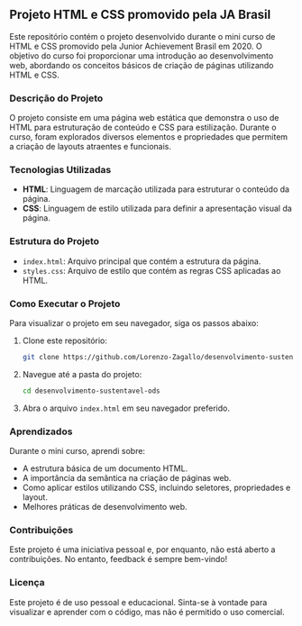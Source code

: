 ## Projeto HTML e CSS promovido pela JA Brasil

Este repositório contém o projeto desenvolvido durante o mini curso de HTML e CSS promovido pela Junior Achievement Brasil em 2020. O objetivo do curso foi proporcionar uma introdução ao desenvolvimento web, abordando os conceitos básicos de criação de páginas utilizando HTML e CSS.

### Descrição do Projeto 

O projeto consiste em uma página web estática que demonstra o uso de HTML para estruturação de conteúdo e CSS para estilização. Durante o curso, foram explorados diversos elementos e propriedades que permitem a criação de layouts atraentes e funcionais.

### Tecnologias Utilizadas

- **HTML**: Linguagem de marcação utilizada para estruturar o conteúdo da página.
- **CSS**: Linguagem de estilo utilizada para definir a apresentação visual da página.

### Estrutura do Projeto

- `index.html`: Arquivo principal que contém a estrutura da página.
- `styles.css`: Arquivo de estilo que contém as regras CSS aplicadas ao HTML.

### Como Executar o Projeto

Para visualizar o projeto em seu navegador, siga os passos abaixo:

1. Clone este repositório:
   ```bash
   git clone https://github.com/Lorenzo-Zagallo/desenvolvimento-sustentavel-ods.git
   ```

2. Navegue até a pasta do projeto:
   ```bash
   cd desenvolvimento-sustentavel-ods
   ```

3. Abra o arquivo `index.html` em seu navegador preferido.

### Aprendizados

Durante o mini curso, aprendi sobre:

- A estrutura básica de um documento HTML.
- A importância da semântica na criação de páginas web.
- Como aplicar estilos utilizando CSS, incluindo seletores, propriedades e layout.
- Melhores práticas de desenvolvimento web.

### Contribuições

Este projeto é uma iniciativa pessoal e, por enquanto, não está aberto a contribuições. No entanto, feedback é sempre bem-vindo!

### Licença

Este projeto é de uso pessoal e educacional. Sinta-se à vontade para visualizar e aprender com o código, mas não é permitido o uso comercial.
<!--
---

Espero que você goste do projeto! Se tiver alguma dúvida, sinta-se à vontade para entrar em contato.
-->
